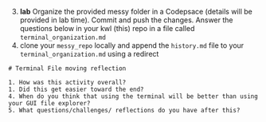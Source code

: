3. **lab** Organize the provided messy folder in a Codepsace (details will be provided in lab time). Commit and push the changes. Answer the questions below in your kwl (this) repo in a file called `terminal_organization.md`
4. clone your `messy_repo` locally and append the `history.md` file to your `terminal_organization.md` using a redirect


```
# Terminal File moving reflection

1. How was this activity overall?
1. Did this get easier toward the end?
4. When do you think that using the terminal will be better than using your GUI file explorer?
5. What questions/challenges/ reflections do you have after this?

```